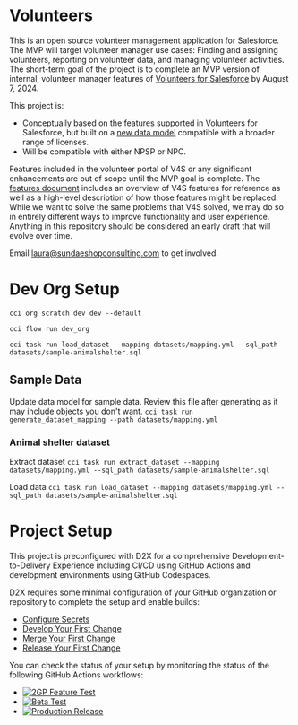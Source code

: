 # Volunteers
This is an open source volunteer management application for Salesforce. The MVP will target volunteer manager use cases: Finding and assigning volunteers, reporting on volunteer data, and managing volunteer activities. The short-term goal of the project is to complete an MVP version of internal, volunteer manager features of [Volunteers for Salesforce](https://appexchange.salesforce.com/appxListingDetail?listingId=a0N30000003JBggEAG) by August 7, 2024. 

This project is:
- Conceptually based on the features supported in Volunteers for Salesforce, but built on a [new data model](docs/data_model.md) compatible with a broader range of licenses.
- Will be compatible with either NPSP or NPC. 

Features included in the volunteer portal of V4S or any significant enhancements are out of scope until the MVP goal is complete. The [features document](docs/features.md) includes an overview of V4S features for reference as well as a high-level description of how those features might be replaced. While we want to solve the same problems that V4S solved, we may do so in entirely different ways to improve functionality and user experience. Anything in this repository should be considered an early draft that will evolve over time.

Email laura@sundaeshopconsulting.com to get involved.

# Dev Org Setup
`cci org scratch dev dev --default`

`cci flow run dev_org`

`cci task run load_dataset --mapping datasets/mapping.yml --sql_path datasets/sample-animalshelter.sql`

## Sample Data 

Update data model for sample data. Review this file after generating as it may include objects you don't want.
`cci task run generate_dataset_mapping --path datasets/mapping.yml`

### Animal shelter dataset

Extract dataset
`cci task run extract_dataset --mapping datasets/mapping.yml --sql_path datasets/sample-animalshelter.sql`

Load data
`cci task run load_dataset --mapping datasets/mapping.yml --sql_path datasets/sample-animalshelter.sql`



# Project Setup
This project is preconfigured with D2X for a comprehensive Development-to-Delivery Experience including CI/CD using GitHub Actions and development environments using GitHub Codespaces.

D2X requires some minimal configuration of your GitHub organization or repository to complete the setup and enable builds:
* [Configure Secrets](https://d2x.readthedocs.io/en/latest/tutorial/#secrets)
* [Develop Your First Change](https://d2x.readthedocs.io/en/latest/tutorial/#develop)
* [Merge Your First Change](https://d2x.readthedocs.io/en/latest/tutorial/#merge)
* [Release Your First Change](https://d2x.readthedocs.io/en/latest/tutorial/#release)

You can check the status of your setup by monitoring the status of the following GitHub Actions workflows:
* [![2GP Feature Test](https://github.com/lmeerkatz/Volunteers/actions/workflows/feature.yml/badge.svg)](https://github.com/lmeerkatz/Volunteers/actions/workflows/feature.yml)
* [![Beta Test](https://github.com/lmeerkatz/Volunteers/actions/workflows/beta.yml/badge.svg)](https://github.com/lmeerkatz/Volunteers/actions/workflows/beta.yml)
* [![Production Release](https://github.com/lmeerkatz/Volunteers/actions/workflows/release.yml/badge.svg)](https://github.com/lmeerkatz/Volunteers/actions/workflows/release.yml)
